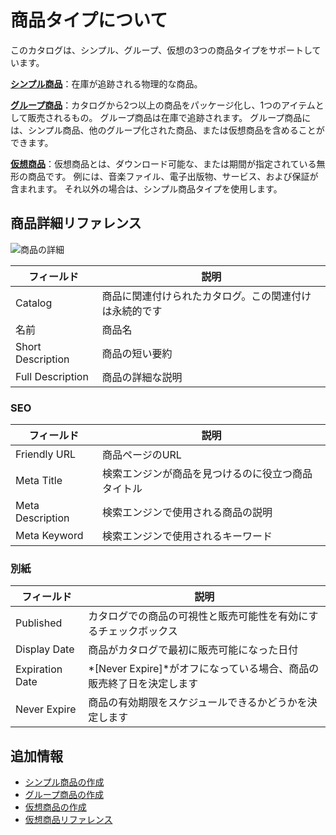 # 商品タイプについて

このカタログは、シンプル、グループ、仮想の3つの商品タイプをサポートしています。

**[シンプル商品](./creating-a-simple-product.md)**：在庫が追跡される物理的な商品。

**[グループ商品](./creating-a-grouped-product.md)**：カタログから2つ以上の商品をパッケージ化し、1つのアイテムとして販売されるもの。 グループ商品は在庫で追跡されます。 グループ商品には、シンプル商品、他のグループ化された商品、または仮想商品を含めることができます。

**[仮想商品](./creating-a-virtual-product.md)**：仮想商品とは、ダウンロード可能な、または期間が指定されている無形の商品です。 例には、音楽ファイル、電子出版物、サービス、および保証が含まれます。 それ以外の場合は、シンプル商品タイプを使用します。

## 商品詳細リファレンス

![商品の詳細](./introduction-to-product-types/images/01.png)

| フィールド             | 説明                          |
| ----------------- | --------------------------- |
| Catalog           | 商品に関連付けられたカタログ。この関連付けは永続的です |
| 名前                | 商品名                         |
| Short Description | 商品の短い要約                     |
| Full Description  | 商品の詳細な説明                    |

### SEO

| フィールド            | 説明                        |
| ---------------- | ------------------------- |
| Friendly URL     | 商品ページのURL                 |
| Meta Title       | 検索エンジンが商品を見つけるのに役立つ商品タイトル |
| Meta Description | 検索エンジンで使用される商品の説明         |
| Meta Keyword     | 検索エンジンで使用されるキーワード         |

### 別紙

| フィールド           | 説明                                         |
| --------------- | ------------------------------------------ |
| Published       | カタログでの商品の可視性と販売可能性を有効にするチェックボックス           |
| Display Date    | 商品がカタログで最初に販売可能になった日付                      |
| Expiration Date | *[Never Expire]*がオフになっている場合、商品の販売終了日を決定します |
| Never Expire    | 商品の有効期限をスケジュールできるかどうかを決定します                |

## 追加情報

  - [シンプル商品の作成](./creating-a-simple-product.md)
  - [グループ商品の作成](./creating-a-grouped-product.md)
  - [仮想商品の作成](./creating-a-virtual-product.md)
  - [仮想商品リファレンス](./virtual-product-reference.md)
